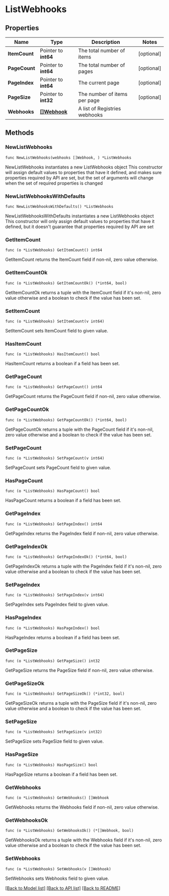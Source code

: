 # ListWebhooks

## Properties

Name | Type | Description | Notes
------------ | ------------- | ------------- | -------------
**ItemCount** | Pointer to **int64** | The total number of items | [optional] 
**PageCount** | Pointer to **int64** | The total number of pages | [optional] 
**PageIndex** | Pointer to **int64** | The current page | [optional] 
**PageSize** | Pointer to **int32** | The number of items per page | [optional] 
**Webhooks** | [**[]Webhook**](Webhook.md) | A list of Registries webhooks | 

## Methods

### NewListWebhooks

`func NewListWebhooks(webhooks []Webhook, ) *ListWebhooks`

NewListWebhooks instantiates a new ListWebhooks object
This constructor will assign default values to properties that have it defined,
and makes sure properties required by API are set, but the set of arguments
will change when the set of required properties is changed

### NewListWebhooksWithDefaults

`func NewListWebhooksWithDefaults() *ListWebhooks`

NewListWebhooksWithDefaults instantiates a new ListWebhooks object
This constructor will only assign default values to properties that have it defined,
but it doesn't guarantee that properties required by API are set

### GetItemCount

`func (o *ListWebhooks) GetItemCount() int64`

GetItemCount returns the ItemCount field if non-nil, zero value otherwise.

### GetItemCountOk

`func (o *ListWebhooks) GetItemCountOk() (*int64, bool)`

GetItemCountOk returns a tuple with the ItemCount field if it's non-nil, zero value otherwise
and a boolean to check if the value has been set.

### SetItemCount

`func (o *ListWebhooks) SetItemCount(v int64)`

SetItemCount sets ItemCount field to given value.

### HasItemCount

`func (o *ListWebhooks) HasItemCount() bool`

HasItemCount returns a boolean if a field has been set.

### GetPageCount

`func (o *ListWebhooks) GetPageCount() int64`

GetPageCount returns the PageCount field if non-nil, zero value otherwise.

### GetPageCountOk

`func (o *ListWebhooks) GetPageCountOk() (*int64, bool)`

GetPageCountOk returns a tuple with the PageCount field if it's non-nil, zero value otherwise
and a boolean to check if the value has been set.

### SetPageCount

`func (o *ListWebhooks) SetPageCount(v int64)`

SetPageCount sets PageCount field to given value.

### HasPageCount

`func (o *ListWebhooks) HasPageCount() bool`

HasPageCount returns a boolean if a field has been set.

### GetPageIndex

`func (o *ListWebhooks) GetPageIndex() int64`

GetPageIndex returns the PageIndex field if non-nil, zero value otherwise.

### GetPageIndexOk

`func (o *ListWebhooks) GetPageIndexOk() (*int64, bool)`

GetPageIndexOk returns a tuple with the PageIndex field if it's non-nil, zero value otherwise
and a boolean to check if the value has been set.

### SetPageIndex

`func (o *ListWebhooks) SetPageIndex(v int64)`

SetPageIndex sets PageIndex field to given value.

### HasPageIndex

`func (o *ListWebhooks) HasPageIndex() bool`

HasPageIndex returns a boolean if a field has been set.

### GetPageSize

`func (o *ListWebhooks) GetPageSize() int32`

GetPageSize returns the PageSize field if non-nil, zero value otherwise.

### GetPageSizeOk

`func (o *ListWebhooks) GetPageSizeOk() (*int32, bool)`

GetPageSizeOk returns a tuple with the PageSize field if it's non-nil, zero value otherwise
and a boolean to check if the value has been set.

### SetPageSize

`func (o *ListWebhooks) SetPageSize(v int32)`

SetPageSize sets PageSize field to given value.

### HasPageSize

`func (o *ListWebhooks) HasPageSize() bool`

HasPageSize returns a boolean if a field has been set.

### GetWebhooks

`func (o *ListWebhooks) GetWebhooks() []Webhook`

GetWebhooks returns the Webhooks field if non-nil, zero value otherwise.

### GetWebhooksOk

`func (o *ListWebhooks) GetWebhooksOk() (*[]Webhook, bool)`

GetWebhooksOk returns a tuple with the Webhooks field if it's non-nil, zero value otherwise
and a boolean to check if the value has been set.

### SetWebhooks

`func (o *ListWebhooks) SetWebhooks(v []Webhook)`

SetWebhooks sets Webhooks field to given value.



[[Back to Model list]](../README.md#documentation-for-models) [[Back to API list]](../README.md#documentation-for-api-endpoints) [[Back to README]](../README.md)


